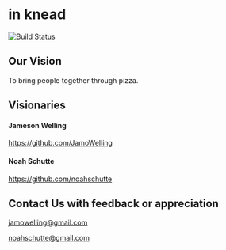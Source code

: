 # in knead
[![Build Status](https://travis-ci.org/noahschutte/in_knead.png)](https://travis-ci.org/noahschutte/in_knead)

## Our Vision
To bring people together through pizza.

## Visionaries

#### Jameson Welling
https://github.com/JamoWelling

#### Noah Schutte
https://github.com/noahschutte

## Contact Us with feedback or appreciation
jamowelling@gmail.com

noahschutte@gmail.com
